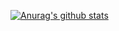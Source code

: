 [![Anurag's github stats](https://github-readme-stats.vercel.app/api?username=flopana)](https://github.com/anuraghazra/github-readme-stats)
